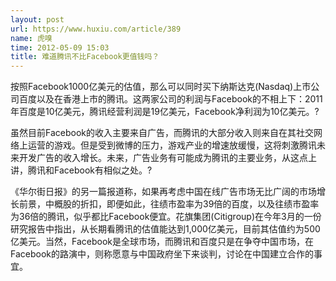 ```yaml
---
layout: post
url: https://www.huxiu.com/article/389
name: 虎嗅
time: 2012-05-09 15:03
title: 难道腾讯不比Facebook更值钱吗？
---
```

按照Facebook1000亿美元的估值，那么可以同时买下纳斯达克(Nasdaq)上市公司百度以及在香港上市的腾讯。这两家公司的利润与Facebook的不相上下：2011年百度是10亿美元，腾讯经营利润是19亿美元，Facebook净利润为10亿美元。?

虽然目前Facebook的收入主要来自广告，而腾讯的大部分收入则来自在其社交网络上运营的游戏。但是受到微博的压力，游戏产业的增速放缓慢，这将刺激腾讯未来开发广告的收入增长。未来，广告业务有可能成为腾讯的主要业务，从这点上讲，腾讯和Facebook有相似之处。?

《华尔街日报》的另一篇报道称，如果再考虑中国在线广告市场无比广阔的市场增长前景，中概股的折扣，即便如此，往绩市盈率为39倍的百度，以及往绩市盈率为36倍的腾讯，似乎都比Facebook便宜。花旗集团(Citigroup)在今年3月的一份研究报告中指出，从长期看腾讯的估值能达到1,000亿美元，目前其估值约为500亿美元。当然，Facebook是全球市场，而腾讯和百度只是在争夺中国市场，在Facebook的路演中，则称愿意与中国政府坐下来谈判，讨论在中国建立合作的事宜。

